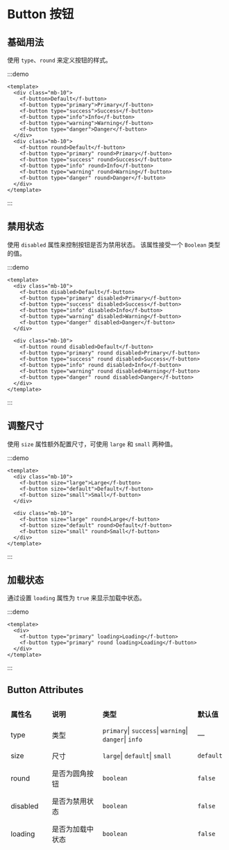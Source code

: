 # Button 按钮

## 基础用法

使用 `type`、`round` 来定义按钮的样式。

:::demo

```vue
<template>
  <div class="mb-10">
    <f-button>Default</f-button>
    <f-button type="primary">Primary</f-button>
    <f-button type="success">Success</f-button>
    <f-button type="info">Info</f-button>
    <f-button type="warning">Warning</f-button>
    <f-button type="danger">Danger</f-button>
  </div>
  <div class="mb-10">
    <f-button round>Default</f-button>
    <f-button type="primary" round>Primary</f-button>
    <f-button type="success" round>Success</f-button>
    <f-button type="info" round>Info</f-button>
    <f-button type="warning" round>Warning</f-button>
    <f-button type="danger" round>Danger</f-button>
  </div>
</template>
```

:::

## 禁用状态

使用 `disabled` 属性来控制按钮是否为禁用状态。 该属性接受一个 `Boolean` 类型的值。

:::demo

```vue
<template>
  <div class="mb-10">
    <f-button disabled>Default</f-button>
    <f-button type="primary" disabled>Primary</f-button>
    <f-button type="success" disabled>Success</f-button>
    <f-button type="info" disabled>Info</f-button>
    <f-button type="warning" disabled>Warning</f-button>
    <f-button type="danger" disabled>Danger</f-button>
  </div>

  <div class="mb-10">
    <f-button round disabled>Default</f-button>
    <f-button type="primary" round disabled>Primary</f-button>
    <f-button type="success" round disabled>Success</f-button>
    <f-button type="info" round disabled>Info</f-button>
    <f-button type="warning" round disabled>Warning</f-button>
    <f-button type="danger" round disabled>Danger</f-button>
  </div>
</template>
```

:::

## 调整尺寸

使用 `size` 属性额外配置尺寸，可使用 `large` 和 `small` 两种值。

:::demo

```vue
<template>
  <div class="mb-10">
    <f-button size="large">Large</f-button>
    <f-button size="default">Default</f-button>
    <f-button size="small">Small</f-button>
  </div>

  <div class="mb-10">
    <f-button size="large" round>Large</f-button>
    <f-button size="default" round>Default</f-button>
    <f-button size="small" round>Small</f-button>
  </div>
</template>
```

:::

## 加载状态

通过设置 `loading` 属性为 `true` 来显示加载中状态。

:::demo

```vue
<template>
  <div>
    <f-button type="primary" loading>Loading</f-button>
    <f-button type="primary" round loading>Loading</f-button>
  </div>
</template>
```

:::

## Button Attributes

<table style="border-collapse: separate; border-spacing: 0px 10px; width:100%">
  <thead>
    <tr align="left">
      <th style="width: 100px;">属性名</th>
      <th style="width: 220px;">说明</th>
      <th style="width: 400px">类型</th>
      <th>默认值</th>
    </tr>
  </thead>
  <tbody>
    <tr>
      <td>type</td>
      <td>类型</td>
      <td>
        <code>primary</code>|
        <code>success</code>|
        <code>warning</code>|
        <code>danger</code>|
        <code>info</code>
      </td>
      <td>
       —
      </td>
    </tr>
    <tr>
      <td>size</td>
      <td>尺寸</td>
      <td>
        <code>large</code>|
        <code>default</code>|
        <code>small</code>
      </td>
      <td>
        <code>default</code>
      </td>
    </tr>
    <tr>
      <td>round</td>
      <td>是否为圆角按钮</td>
      <td>
        <code>boolean</code>
      </td>
      <td>
        <code>false</code>
      </td>
    </tr>
    <tr>
      <td>disabled</td>
      <td>是否为禁用状态</td>
      <td>
        <code>boolean</code>
      </td>
      <td>
        <code>false</code>
      </td>
    </tr>
    <tr>
      <td>loading</td>
      <td>是否为加载中状态</td>
      <td>
        <code>boolean</code>
      </td>
      <td>
        <code>false</code>
      </td>
    </tr>    
  </tbody>
</table>

<!-- | 属性名 | 说明 | 类型 | 默认值 |
| :-- | :-- | :-- | :-- |
| type | 类型 | `primary`、`success`、`warning`、`danger`、`info` | -- |
| size | 尺寸 | `large`、`default` 、`small` | `default` |
| round | 是否为圆角按钮 | `boolean` | `false` |
| disabled | 按钮是否为禁用状态 | `boolean` | `false` |
| loading | 是否为加载中状态 | `boolean` | `false` | -->

<style>
.mb-10 {
  margin-bottom: 16px;
}
button {
  margin-right: 20px;
}

td, th {
   border: none!important;
}
</style>
